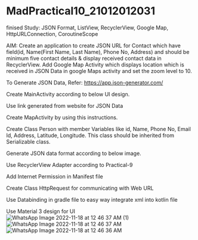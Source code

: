 # MadPractical10_21012012031
finised
Study: JSON Format, ListView, RecyclerView, Google Map, HttpURLConnection, CoroutineScope

AIM: Create an application to create JSON URL for Contact which have field(id, Name(First Name, Last Name), Phone No, Address) and should be minimum five contact details & display received contact data in RecyclerView. Add Google Map Activity which displays location which is received in JSON Data in google Maps activity and set the zoom level to 10.

To Generate JSON Data, Refer: https://app.json-generator.com/

Create MainActivity according to below UI design.

Use link generated from website for JSON Data

Create MapActivity by using this instructions.

Create Class Person with member Variables like id, Name, Phone No, Email Id, Address, Latitude, Longitude. This class should be inherited from Serializable class.

Generate JSON data format according to below image.

Use RecyclerView Adapter according to Practical-9

Add Internet Permission in Manifest file

Create Class HttpRequest for communicating with Web URL

Use Databinding in gradle file to easy way integrate xml into kotlin file

Use Material 3 design for UI
![WhatsApp Image 2022-11-18 at 12 46 37 AM (1)](https://user-images.githubusercontent.com/110801380/202578879-62f9ced9-ba5f-49ae-a520-f8f7b31c6e83.jpeg)
![WhatsApp Image 2022-11-18 at 12 46 37 AM](https://user-images.githubusercontent.com/110801380/202578891-58e87735-950a-45f1-bf73-67e6ab8a0a25.jpeg)
![WhatsApp Image 2022-11-18 at 12 46 36 AM](https://user-images.githubusercontent.com/110801380/202578897-a3eda0b8-b1ab-4d5e-81f4-0678a6292ec7.jpeg)
